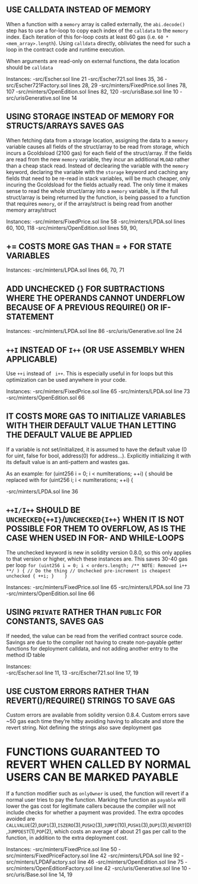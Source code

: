 ## USE CALLDATA INSTEAD OF MEMORY

When a function with a `memory` array is called externally, the `abi.decode()` step has to use a for-loop to copy each index of the `calldata` to the `memory` index. Each iteration of this for-loop costs at least 60 gas (i.e. `60 * <mem_array>.length`). Using `calldata` directly, obliviates the need for such a loop in the contract code and runtime execution.

When arguments are read-only on external functions, the data location should be `calldata`

Instances:
-src/Escher.sol line 21
-src/Escher721.sol lines 35, 36
-src/Escher721Factory.sol lines 28, 29
-src/minters/FixedPrice.sol lines 78, 107
-src/minters/OpenEdition.sol lines 82, 120
-src/urisBase.sol line 10
-src/urisGenerative.sol line 14

## USING STORAGE INSTEAD OF MEMORY FOR STRUCTS/ARRAYS SAVES GAS

When fetching data from a storage location, assigning the data to a `memory` variable causes all fields of the struct/array to be read from storage, which incurs a Gcoldsload (2100 gas) for each field of the struct/array. If the fields are read from the new `memory` variable, they incur an additional `MLOAD` rather than a cheap stack read. Instead of declearing the variable with the `memory` keyword, declaring the variable with the `storage` keyword and caching any fields that need to be re-read in stack variables, will be much cheaper, only incuring the Gcoldsload for the fields actually read. The only time it makes sense to read the whole struct/array into a `memory` variable, is if the full struct/array is being returned by the function, is being passed to a function that requires `memory`, or if the array/struct is being read from another memory array/struct

Instances:
-src/minters/FixedPrice.sol line 58
-src/minters/LPDA.sol lines 60, 100, 118
-src/minters/OpenEdition.sol lines 59, 90, 

## <X> += <Y> COSTS MORE GAS THAN <X> = <X> + <Y> FOR STATE VARIABLES

Instances:
-src/minters/LPDA.sol lines 66, 70, 71

## ADD UNCHECKED {} FOR SUBTRACTIONS WHERE THE OPERANDS CANNOT UNDERFLOW BECAUSE OF A PREVIOUS REQUIRE() OR IF-STATEMENT

Instances:
-src/minters/LPDA.sol line 86
-src/uris/Generative.sol line 24

## `++I` INSTEAD OF `I++` (OR USE ASSEMBLY WHEN APPLICABLE)

Use `++i` instead of ` i++`. This is especially useful in for loops but this optimization can be used anywhere in your code. 

Instances:
-src/minters/FixedPrice.sol line 65
-src/minters/LPDA.sol line 73
-src/minters/OpenEdition.sol 66

## IT COSTS MORE GAS TO INITIALIZE VARIABLES WITH THEIR DEFAULT VALUE THAN LETTING THE DEFAULT VALUE BE APPLIED

If a variable is not set/initialized, it is assumed to have the default value (0 for uint, false for bool, address(0) for address…). Explicitly initializing it with its default value is an anti-pattern and wastes gas.

As an example: for (uint256 i = 0; i < numIterations; ++i) { should be replaced with for (uint256 i; i < numIterations; ++i) {

-src/minters/LPDA.sol line 36

## `++I/I++` SHOULD BE `UNCHECKED{++I}`/`UNCHECKED{I++}` WHEN IT IS NOT POSSIBLE FOR THEM TO OVERFLOW, AS IS THE CASE WHEN USED IN FOR- AND WHILE-LOOPS

The unchecked keyword is new in solidity version 0.8.0, so this only applies to that version or higher, which these instances are. This saves 30-40 gas per loop
`
   for (uint256 i = 0; i < orders.length; /** NOTE: Removed i++ **/ ) {
           // Do the thing
           // Unchecked pre-increment is cheapest
           unchecked { ++i; }   
}  `

Instances:
-src/minters/FixedPrice.sol line 65
-src/minters/LPDA.sol line 73
-src/minters/OpenEdition.sol line 66

## USING `PRIVATE` RATHER THAN `PUBLIC` FOR CONSTANTS, SAVES GAS

If needed, the value can be read from the verified contract source code. Savings are due to the compiler not having to create non-payable getter functions for deployment calldata, and not adding another entry to the method ID table

Instances:     
-src/Escher.sol line 11, 13
-src/Escher721.sol line 17, 19

## USE CUSTOM ERRORS RATHER THAN REVERT()/REQUIRE() STRINGS TO SAVE GAS
Custom errors are available from solidity version 0.8.4. Custom errors save ~50 gas each time they’re hitby avoiding having to allocate and store the revert string. Not defining the strings also save deployment gas

# FUNCTIONS GUARANTEED TO REVERT WHEN CALLED BY NORMAL USERS CAN BE MARKED PAYABLE

If a function modifier such as `onlyOwner` is used, the function will revert if a normal user tries to pay the function. Marking the function as `payable` will lower the gas cost for legitimate callers because the compiler will not include checks for whether a payment was provided. The extra opcodes avoided are `CALLVALUE`(2),`DUP1`(3),`ISZERO`(3),`PUSH2`(3),`JUMPI`(10),`PUSH1`(3),`DUP1`(3),`REVERT`(0),`JUMPDEST`(1),`POP`(2), which costs an average of about 21 gas per call to the function, in addition to the extra deployment cost.

Instances:
-src/minters/FixedPrice.sol line 50
-src/minters/FixedPriceFactory.sol line 42
-src/minters/LPDA.sol line 92
-src/minters/LPDAFactory.sol line 46
-src/minters/OpenEdition.sol line 75
-src/minters/OpenEditionFactory.sol line 42
-src/uris/Generative.sol line 10
-src/uris/Base.sol line 14, 19